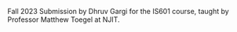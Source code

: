 Fall 2023 Submission by Dhruv Gargi for the IS601 course, taught by Professor Matthew Toegel at NJIT.